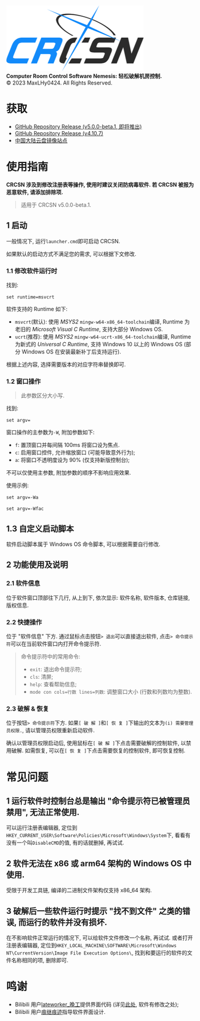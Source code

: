 ![logo](logo.png)\
**Computer Room Control Software Nemesis: 轻松破解机房控制.**\
©️ 2023 MaxLHy0424. All Rights Reserved.

# 获取

- [GitHub Repository Release (v5.0.0-beta.1, 即将推出)](https://github.com/MaxLHy0424/CRCSN/releases/download/v5.0.0-beta.1/CRCSN-v5.0.0-beta.1.7z)
- [GitHub Repository Release (v4.10.7)](https://github.com/MaxLHy0424/CRCSN/releases/download/v4.10.7/CRCSN_v4-10-7_x64.7z)
- [中国大陆云盘镜像站点](https://www.123pan.com/s/UzthTd-MkTRh.html)

# 使用指南

**CRCSN 涉及到修改注册表等操作, 使用时建议关闭防病毒软件. 若 CRCSN 被报为恶意软件, 请添加排除项.**

> 适用于 CRCSN v5.0.0-beta.1.

## 1 启动

一般情况下, 运行`launcher.cmd`即可启动 CRCSN.

如果默认的启动方式不满足您的需求, 可以根据下文修改.

### 1.1 修改软件运行时

找到:
```batch
set runtime=msvcrt
```

软件支持的 Runtime 如下:
 - `msvcrt`(默认): 使用 *MSYS2* `mingw-w64-x86_64-toolchain`编译, Runtime 为老旧的 *Microsoft Visual C Runtime*, 支持大部分 Windows OS.
 - `ucrt`(推荐): 使用 *MSYS2* `mingw-w64-ucrt-x86_64-toolchain`编译,  Runtime 为新式的 *Universal C Runtime*, 支持 Windows 10 以上的 Windows OS (部分 Windows OS 在安装最新补丁后支持运行).

根据上述内容, 选择需要版本的对应字符串替换即可.

### 1.2 窗口操作

> 此参数区分大小写.

找到:
```batch
set argv=
```

窗口操作的主参数为`-W`, 附加参数如下:
 - `f`: 置顶窗口并每间隔 100ms 将窗口设为焦点.
 - `c`: 启用窗口控件, 允许缩放窗口 (可能导致意外行为);
 - `a`: 将窗口不透明度设为 90% (仅支持新版控制台);

不可以仅使用主参数, 附加参数的顺序不影响应用效果.

使用示例:
```batch
set argv=-Wa
```
```batch
set argv=-Wfac
```

## 1.3 自定义启动脚本

软件启动脚本属于 Windows OS 命令脚本, 可以根据需要自行修改.

## 2 功能使用及说明

### 2.1 软件信息

位于软件窗口顶部往下几行, 从上到下, 依次显示: 软件名称, 软件版本, 仓库链接, 版权信息.

### 2.2 快捷操作

位于 "软件信息" 下方. 通过鼠标点击按钮`> 退出`可以直接退出软件, 点击`> 命令提示符`可以在当前软件窗口内打开命令提示符.

> 命令提示符中的常用命令:
> - `exit`: 退出命令提示符;
> - `cls`: 清屏;
> - `help`: 查看帮助信息;
> - `mode con cols=行数 lines=列数`: 调整窗口大小 (行数和列数均为整数).

### 2.3 破解 & 恢复

位于按钮`> 命令提示符`下方. 如果`[ 破 解 ]`和`[ 恢 复 ]`下输出的文本为`(i) 需要管理员权限.`, 请以管理员权限重新启动软件.

确认以管理员权限启动后, 使用鼠标在`[ 破 解 ]`下点击需要破解的控制软件, 以禁用破解. 如需恢复, 可以在`[ 恢 复 ]`下点击需要恢复的控制软件, 即可恢复控制.

# 常见问题

## 1 运行软件时控制台总是输出 "命令提示符已被管理员禁用", 无法正常使用.

可以运行注册表编辑器, 定位到`HKEY_CURRENT_USER\Software\Policies\Microsoft\Windows\System`下, 看看有没有一个叫`DisableCMD`的值, 有的话就删掉, 再试试.

## 2 软件无法在 x86 或 arm64 架构的 Windows OS 中使用.

受限于开发工具链, 编译的二进制文件架构仅支持 x86_64 架构.

## 3 破解后一些软件运行时提示 "找不到文件" 之类的错误, 而运行的软件并没有损坏.

在不影响软件正常运行的情况下, 可以给软件文件修改一个名称, 再试试. 或者打开注册表编辑器, 定位到`HKEY_LOCAL_MACHINE\SOFTWARE\Microsoft\Windows NT\CurrentVersion\Image File Execution Options\`, 找到和要运行的软件的文件名称相同的项, 删除即可.

# 鸣谢

- Bilibili 用户[lateworker_晚工](https://space.bilibili.com/39337803)提供界面代码 (详见[此处](https://www.bilibili.com/video/BV1X14y1n7S4/), 软件有修改之处);
- Bilibili 用户[痕继痕迹](https://space.bilibili.com/39337803)指导软件界面设计.